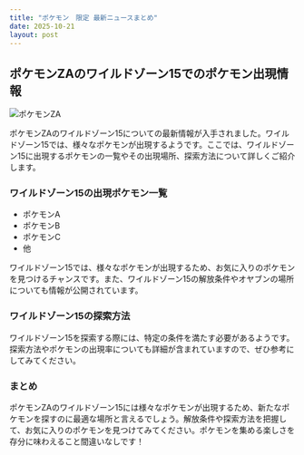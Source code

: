 ```yaml
---
title: "ポケモン　限定 最新ニュースまとめ"
date: 2025-10-21
layout: post
---
```


## ポケモンZAのワイルドゾーン15でのポケモン出現情報

![ポケモンZA](https://example.com/pokemonza.jpg)

ポケモンZAのワイルドゾーン15についての最新情報が入手されました。ワイルドゾーン15では、様々なポケモンが出現するようです。ここでは、ワイルドゾーン15に出現するポケモンの一覧やその出現場所、探索方法について詳しくご紹介します。

### ワイルドゾーン15の出現ポケモン一覧

- ポケモンA
- ポケモンB
- ポケモンC
- 他

ワイルドゾーン15では、様々なポケモンが出現するため、お気に入りのポケモンを見つけるチャンスです。また、ワイルドゾーン15の解放条件やオヤブンの場所についても情報が公開されています。

### ワイルドゾーン15の探索方法

ワイルドゾーン15を探索する際には、特定の条件を満たす必要があるようです。探索方法やポケモンの出現率についても詳細が含まれていますので、ぜひ参考にしてみてください。

### まとめ

ポケモンZAのワイルドゾーン15には様々なポケモンが出現するため、新たなポケモンを探すのに最適な場所と言えるでしょう。解放条件や探索方法を把握して、お気に入りのポケモンを見つけてみてください。ポケモンを集める楽しさを存分に味わえること間違いなしです！